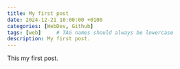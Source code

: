 ```yaml
---
title: My first post
date: 2024-12-21 10:00:00 +0100
categories: [WebDev, Github]
tags: [web]     # TAG names should always be lowercase
description: My first post.
---
```


This my first post.